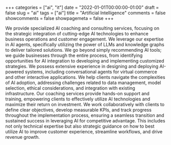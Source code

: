 +++
categories = ["ai", "it"]
date = "2022-01-01T00:00:00-01:00"
draft = false
slug = "ai"
tags = ["ai"]
title = "Artificial Intelligence"
comments = false
showcomments = false
showpagemeta = false
+++

 We provide specialized AI coaching and consulting services, focusing on the strategic integration of cutting-edge AI technologies to enhance business operations and customer engagement. We leverage our expertise in AI agents, specifically utilizing the power of LLMs and knowledge graphs to deliver tailored solutions. We go beyond simply recommending AI tools; we guide businesses through the entire process, from identifying opportunities for AI integration to developing and implementing customized strategies. We possess extensive experience in designing and deploying AI-powered systems, including conversational agents for virtual commerce and other interactive applications. We help clients navigate the complexities of AI adoption, addressing challenges related to data management, model selection, ethical considerations, and integration with existing infrastructure. Our coaching services provide hands-on support and training, empowering clients to effectively utilize AI technologies and maximize their return on investment. We work collaboratively with clients to define clear objectives, develop measurable KPIs, and track progress throughout the implementation process, ensuring a seamless transition and sustained success in leveraging AI for competitive advantage. This includes not only technical expertise but also strategic guidance on how to best utilize AI to improve customer experience, streamline workflows, and drive revenue growth.